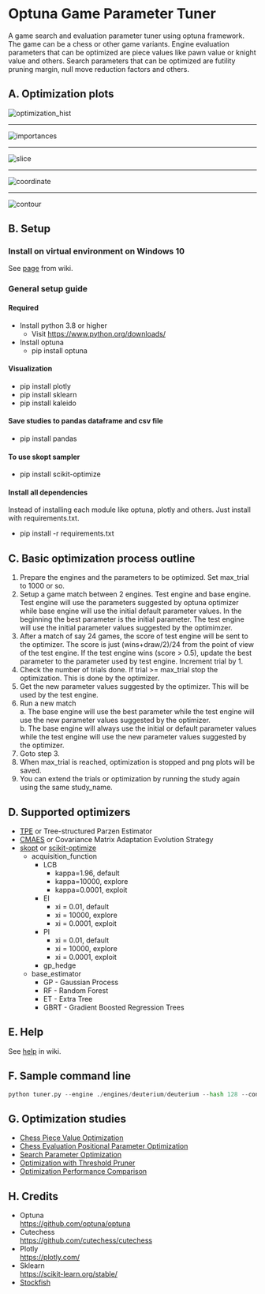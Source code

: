 # Optuna Game Parameter Tuner
A game search and evaluation parameter tuner using optuna framework. The game can be a chess or other game variants. Engine evaluation parameters that can be optimized are piece values like pawn value or knight value and others. Search parameters that can be optimized are futility pruning margin, null move reduction factors and others. 

## A. Optimization plots
![optimization_hist](https://camo.githubusercontent.com/4b10ec65d7b90f9ddac8b34e742b8278082ee5bf/68747470733a2f2f692e696d6775722e636f6d2f446877454652332e706e67)
***
![importances](https://camo.githubusercontent.com/e6111720a20e9d388098301e266ed5e357b99945/68747470733a2f2f692e696d6775722e636f6d2f326c684c7739592e706e67)
***
![slice](https://camo.githubusercontent.com/64444f11e3e03486b116af23da69f1dade6be96c/68747470733a2f2f692e696d6775722e636f6d2f774d32433341612e706e67)
***
![coordinate](https://camo.githubusercontent.com/fb2fef71e34d9db89140613202e0b57954d4cc63/68747470733a2f2f692e696d6775722e636f6d2f384473695835312e706e67)
***
![contour](https://camo.githubusercontent.com/debbbccaab8b714aea3789bddf3c15750098a13c/68747470733a2f2f692e696d6775722e636f6d2f4b533861704f652e706e67)

## B. Setup

### Install on virtual environment on Windows 10
See [page](https://github.com/fsmosca/Optuna-Game-Parameter-Tuner/wiki/Windows-10-setup) from wiki.

### General setup guide

#### Required
* Install python 3.8 or higher
  * Visit https://www.python.org/downloads/
* Install optuna
  * pip install optuna
  
#### Visualization
* pip install plotly
* pip install sklearn
* pip install kaleido

#### Save studies to pandas dataframe and csv file
* pip install pandas

#### To use skopt sampler
* pip install scikit-optimize

#### Install all dependencies
Instead of installing each module like optuna, plotly and others. Just install with requirements.txt.  
* pip install -r requirements.txt
  
## C. Basic optimization process outline
1. Prepare the engines and the parameters to be optimized. Set max_trial to 1000 or so.
2. Setup a game match between 2 engines. Test engine and base engine. Test engine will use the parameters suggested by optuna optimizer while base engine will use the initial default parameter values. In the beginning the best parameter is the initial parameter. The test engine will use the initial parameter values suggested by the optimimzer.
3. After a match of say 24 games, the score of test engine will be sent to the optimizer. The score is just (wins+draw/2)/24 from the point of view of the test engine. If the test engine wins (score > 0.5), update the best parameter to the parameter used by test engine. Increment trial by 1.
4. Check the number of trials done. If trial >= max_trial stop the optimization. This is done by the optimizer.
5. Get the new parameter values suggested by the optimizer. This will be used by the test engine.
6. Run a new match  
  a. The base engine will use the best parameter while the test engine will use the new parameter values suggested by the optimizer.  
  b. The base engine will always use the initial or default parameter values while the test engine will use the new parameter values suggested by the optimizer.
7. Goto step 3.
8. When max_trial is reached, optimization is stopped and png plots will be saved.
9. You can extend the trials or optimization by running the study again using the same study_name.

## D. Supported optimizers
* [TPE](https://optuna.readthedocs.io/en/stable/reference/generated/optuna.samplers.TPESampler.html#optuna.samplers.TPESampler) or Tree-structured Parzen Estimator
* [CMAES](https://optuna.readthedocs.io/en/stable/reference/generated/optuna.samplers.CmaEsSampler.html#optuna.samplers.CmaEsSampler) or Covariance Matrix Adaptation Evolution Strategy
* [skopt](https://optuna.readthedocs.io/en/stable/reference/generated/optuna.integration.SkoptSampler.html) or [scikit-optimize](https://scikit-optimize.github.io/stable/)
  * acquisition_function
    * LCB
      * kappa=1.96, default
      * kappa=10000, explore
      * kappa=0.0001, exploit
    * EI
      * xi = 0.01, default
      * xi = 10000, explore
      * xi = 0.0001, exploit
    * PI
      * xi = 0.01, default
      * xi = 10000, explore
      * xi = 0.0001, exploit
    * gp_hedge
  * base_estimator
    * GP - Gaussian Process
    * RF - Random Forest
    * ET - Extra Tree
    * GBRT - Gradient Boosted Regression Trees

## E. Help
See [help](https://github.com/fsmosca/Optuna-Game-Parameter-Tuner/wiki/Help) in wiki.

## F. Sample command line
```python
python tuner.py --engine ./engines/deuterium/deuterium --hash 128 --concurrency 6 --opening-file ./start_opening/ogpt_chess_startpos.epd --input-param "{'PawnValueEn': {'default':92, 'min':90, 'max':120, 'step':2}, 'BishopValueOp': {'default':350, 'min':290, 'max':350, 'step':3}, 'BishopValueEn': {'default':350, 'min':290, 'max':350, 'step':3}, 'RookValueEn': {'default':525, 'min':480, 'max':550, 'step':5}, 'QueenValueOp': {'default':985, 'min':950, 'max':1200, 'step':5}}" --initial-best-value 0.54 --games-per-trial 200 --plot --base-time-sec 120 --inc-time-sec 0.1 --depth 4 --study-name pv_d4_eisample_50_pruner --pgn-output train_pv_d4_eisamples_50_pruner.pgn --trials 200 --threshold-pruner result=0.35 --sampler name=skopt acquisition_function=LCB
```


## G. Optimization studies

* [Chess Piece Value Optimization](https://github.com/fsmosca/Optuna-Game-Parameter-Tuner/wiki/Chess-piece-value-optimization)
* [Chess Evaluation Positional Parameter Optimization](https://github.com/fsmosca/Optuna-Game-Parameter-Tuner/wiki/Chess-Evaluation-Positional-Parameter-Optimization)
* [Search Parameter Optimization](https://github.com/fsmosca/Optuna-Game-Parameter-Tuner/wiki/Search-Parameter-Optimization)
* [Optimization with Threshold Pruner](https://github.com/fsmosca/Optuna-Game-Parameter-Tuner/commit/eb595ecb7a752cf2db6d8752b7480c59f696c7b7#commitcomment-42769655)
* [Optimization Performance Comparison](https://github.com/fsmosca/Optuna-Game-Parameter-Tuner/wiki/Performance-comparison)

## H. Credits
* Optuna  
https://github.com/optuna/optuna
* Cutechess  
https://github.com/cutechess/cutechess
* Plotly  
https://plotly.com/
* Sklearn  
https://scikit-learn.org/stable/
* [Stockfish](https://stockfishchess.org/)
